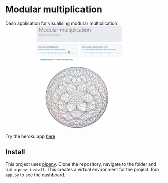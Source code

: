 # Modular multiplication
Dash application for visualising modular multiplication
![demo](pictures/readme_demo.gif)

Try the heroku app [here](https://modular-multiply.herokuapp.com/)
## Install
This project uses [pipenv](https://pipenv-fork.readthedocs.io/en/latest/).
Clone the repository, navigate to the folder and run `pipenv install`.
This creates a virtual environment for the project. Run `app.py` to see the
dashboard.
